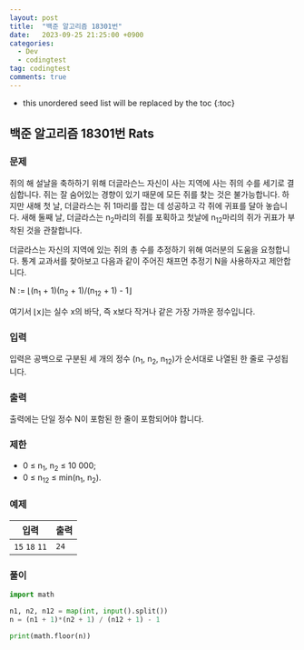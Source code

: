 ```yaml
---
layout: post
title:  "백준 알고리즘 18301번"
date:   2023-09-25 21:25:00 +0900
categories:
  - Dev
  - codingtest
tag: codingtest
comments: true
---
```


* this unordered seed list will be replaced by the toc
{:toc}

## 백준 알고리즘 18301번 Rats

### 문제

쥐의 해 설날을 축하하기 위해 더글라슨느 자신이 사는 지역에 사는 쥐의 수를 세기로 결심합니다. 쥐는 잘 숨어있는 경향이 있기 때문에 모든 쥐를 찾는 것은 불가능합니다. 하지만 새해 첫 날, 더글라스는 쥐 1마리를 잡는 데 성공하고 각 쥐에 귀표를 달아 놓습니다. 새해 둘째 날, 더글라스는 n<sub>2</sub>마리의 쥐를 포획하고 첫날에 n<sub>12</sub>마리의 쥐가 귀표가 부착된 것을 관찰합니다.

더글라스는 자신의 지역에 있는 쥐의 총 수를 추정하기 위해 여러분의 도움을 요청합니다. 통계 교과서를 찾아보고 다음과 같이 주어진 채프먼 추정기 N을 사용하자고 제안합니다.

N := ⌊(n<sub>1</sub> + 1)(n<sub>2</sub> + 1)/(n<sub>12</sub> + 1) - 1⌋

여기서 ⌊x⌋는 실수 x의 바닥, 즉 x보다 작거나 같은 가장 가까운 정수입니다.

### 입력

입력은 공백으로 구분된 세 개의 정수 (n<sub>1</sub>, n<sub>2</sub>, n<sub>12</sub>)가 순서대로 나열된 한 줄로 구성됩니다.

### 출력

출력에는 단일 정수 N이 포함된 한 줄이 포함되어야 합니다.

### 제한

- 0 ≤ n<sub>1</sub>, n<sub>2</sub> ≤ 10 000;
- 0 ≤ n<sub>12</sub> ≤ min(n<sub>1</sub>, n<sub>2</sub>).

### 예제

| 입력 | 출력 |
| --- | --- |
| `15` `18` `11` | `24` |

### 풀이

```py
import math

n1, n2, n12 = map(int, input().split())
n = (n1 + 1)*(n2 + 1) / (n12 + 1) - 1

print(math.floor(n))
```
